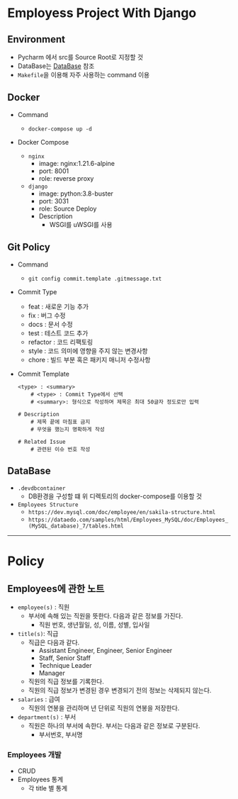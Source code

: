 # Employess Project With Django

## Environment

- Pycharm 에서 src를 Source Root로 지정할 것
- DataBase는 [DataBase](#DataBase) 참조
- `Makefile`을 이용해 자주 사용하는 command 이용

## Docker

- Command
    - `docker-compose up -d`

- Docker Compose
    - `nginx`
        - image: nginx:1.21.6-alpine
        - port: 8001
        - role: reverse proxy
    - `django`
        - image: python:3.8-buster
        - port: 3031
        - role: Source Deploy
        - Description
            - WSGI를 uWSGI를 사용

## Git Policy

- Command
    - `git config commit.template .gitmessage.txt`

- Commit Type
    - feat : 새로운 기능 추가
    - fix : 버그 수정
    - docs : 문서 수정
    - test : 테스트 코드 추가
    - refactor : 코드 리팩토링
    - style : 코드 의미에 영향을 주지 않는 변경사항
    - chore : 빌드 부분 혹은 패키지 매니저 수정사항

- Commit Template
    ```text
    <type> : <summary>
        # <type> : Commit Type에서 선택
        # <summary>: 형식으로 작성하며 제목은 최대 50글자 정도로만 입력
        
    # Description 
        # 제목 끝에 마침표 금지
        # 무엇을 했는지 명확하게 작성
  
    # Related Issue
        # 관련된 이슈 번호 작성
    ```

## DataBase

- `.devdbcontainer`
    - DB환경을 구성할 떄 위 디렉토리의 docker-compose를 이용할 것
- `Employees Structure`
    - `https://dev.mysql.com/doc/employee/en/sakila-structure.html`
    - `https://dataedo.com/samples/html/Employees_MySQL/doc/Employees_(MySQL_database)_7/tables.html`

---

# Policy

## Employees에 관한 노트

- `employee(s)` : 직원
    - 부서에 속해 있는 직원을 뜻한다. 다음과 같은 정보를 가진다.
        - 직원 번호, 생년월일, 성, 이름, 성별, 입사일
- `title(s)`: 직급
    - 직급은 다음과 같다.
        - Assistant Engineer, Engineer, Senior Engineer
        - Staff, Senior Staff
        - Technique Leader
        - Manager
    - 직원의 직급 정보를 기록한다.
    - 직원의 직급 정보가 변경된 경우 변경되기 전의 정보는 삭제되지 않는다.
- `salaries` : 급여
    - 직원의 연봉을 관리하며 년 단위로 직원의 연봉을 저장한다.
- `department(s)` : 부서
    - 직원은 하나의 부서에 속한다. 부서는 다음과 같은 정보로 구분된다.
        - 부서번호, 부서명

### Employees 개발

- CRUD
- Employees 통계
    - 각 title 별 통계 